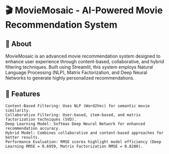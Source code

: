 # 🎬 MovieMosaic - AI-Powered Movie Recommendation System

## 📌 About

MovieMosaic is an advanced movie recommendation system designed to enhance user experience through content-based, collaborative, and hybrid filtering techniques. Built using Streamlit, this system employs Natural Language Processing (NLP), Matrix Factorization, and Deep Neural Networks to generate highly personalized recommendations.

## 🚀 Features

    Content-Based Filtering: Uses NLP (Word2Vec) for semantic movie similarity.
    Collaborative Filtering: User-based, item-based, and matrix factorization techniques (SVD).
    Deep Learning Model: Softmax Deep Neural Network for enhanced recommendation accuracy.
    Hybrid Model: Combines collaborative and content-based approaches for better results.
    Performance Evaluation: RMSE scores highlight model efficiency (Deep Learning RMSE = 0.6959, Matrix Factorization RMSE = 0.8280).
